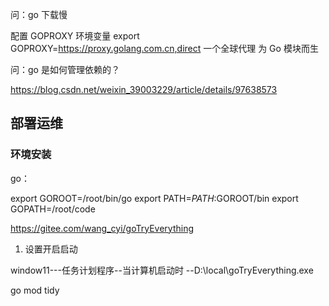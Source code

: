 

问：go 下载慢

 配置 GOPROXY 环境变量
export GOPROXY=https://proxy.golang.com.cn,direct
一个全球代理
为 Go 模块而生


问：go 是如何管理依赖的？

https://blog.csdn.net/weixin_39003229/article/details/97638573


## 部署运维

### 环境安装 

go：

export GOROOT=/root/bin/go
export PATH=$PATH:$GOROOT/bin
export GOPATH=/root/code

https://gitee.com/wang_cyi/goTryEverything
1.  设置开启启动

window11---任务计划程序--当计算机启动时 --D:\local\goTryEverything.exe


go mod tidy



